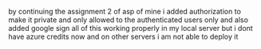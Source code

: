 by continuing the assignment 2 of asp of mine i added authorization to make it private and only allowed to the authenticated users only and also added google sign all of this working properly in my local server but i dont have azure credits now and on other servers  i am not able to deploy it 
